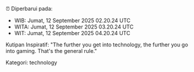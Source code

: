 ⏰ Diperbarui pada:
- WIB: Jumat, 12 September 2025 02.20.24 UTC
- WITA: Jumat, 12 September 2025 03.20.24 UTC
- WIT: Jumat, 12 September 2025 04.20.24 UTC

Kutipan Inspiratif:
"The further you get into technology, the further you go into gaming. That's the general rule."


Kategori: technology

